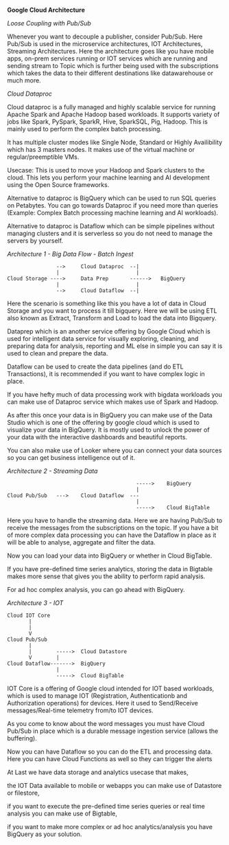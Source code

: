 **Google Cloud Architecture**

*Loose Coupling with Pub/Sub*

Whenever you want to decouple a publisher, consider Pub/Sub. Here Pub/Sub is used in the microservice architectures, IOT Architectures, Streaming Architectures. Here the architecture goes like you have mobile apps, on-prem services running or IOT services which are running and sending stream to Topic which is further being used with the subscriptions which takes the data to their different destinations like datawarehouse or much more.

*Cloud Dataproc*

Cloud dataproc is a fully managed and highly scalable service for running Apache Spark and Apache Hadoop based workloads. It supports variety of jobs like Spark, PySpark, SparkR, Hive, SparkSQL, Pig, Hadoop. This is mainly used to perform the complex batch processing.

It has multiple cluster modes like Single Node, Standard or Highly Availibility which has 3 masters nodes. It makes use of the virtual machine or regular/preemptible VMs.

Usecase: This is used to move your Hadoop and Spark clusters to the cloud. This lets you perform your machine learning and AI development using the Open Source frameworks.

Alternative to dataproc is BigQuery which can be used to run SQL queries on Petabytes. You can go towards Dataproc if you need more than queries (Example: Complex Batch processing machine learning and AI workloads).

Alternative to dataproc is Dataflow which can be simple pipelines without managing clusters and it is serverless so you do not need to manage the servers by yourself.

*Architecture 1 - Big Data Flow - Batch Ingest*

```
                -->     Cloud Dataproc  --|
                |                         | 
Cloud Storage ---->     Data Prep       ------>   BigQuery
                |                         |
                -->     Cloud Dataflow  --|
```

Here the scenario is something like this you have a lot of data in Cloud Storage and you want to process it till bigquery. Here we will be using ETL also known as Extract, Transform and Load to load the data into Bigquery.

Dataprep which is an another service offering by Google Cloud which is used for intelligent data service for visually exploring, cleaning, and preparing data for analysis, reporting and ML else in simple you can say it is used to clean and prepare the data.

Dataflow can be used to create the data pipelines (and do ETL Transactions), it is recommended if you want to have complex logic in place.

If you have hefty much of data processing work with bigdata workloads you can make use of Dataproc service which makes use of Spark and Hadoop.

As after this once your data is in BigQuery you can make use of the Data Studio which is one of the offering by google cloud which is used to visualize your data in BigQuery. It is mostly used to unlock the power of your data with the interactive dashboards and beautiful reports.

You can also make use of Looker where you can connect your data sources so you can get business intelligence out of it.

*Architecture 2 - Streaming Data*

```
                                          ----->    BigQuery
                                          |
Cloud Pub/Sub   --->    Cloud Dataflow  ---
                                          |
                                          ----->    Cloud BigTable
```

Here you have to handle the streaming data. Here we are having Pub/Sub to receive the messages from the subscriptions on the topic. If you have a bit of more complex data processing you can have the Dataflow in place as it will be able to analyse, aggregate and filter the data.

Now you can load your data into BigQuery or whether in Cloud BigTable.

If you have pre-defined time series analytics, storing the data in Bigtable makes more sense that gives you the ability to perform rapid analysis.

For ad hoc complex analysis, you can go ahead with BigQuery.

*Architecture 3 - IOT*

```
Cloud IOT Core
       |
       |
       V
Cloud Pub/Sub
       |
       |        ----->  Cloud Datastore
       V        |
Cloud Dataflow------->  BigQuery
                |
                ----->  Cloud BigTable
```

IOT Core is a offering of Google cloud intended for IOT based workloads, which is used to manage IOT (Registration, Authenticationb and Authorization operations) for devices. Here it used to Send/Receive messages/Real-time telemetry from/to IOT devices.

As you come to know about the word messages you must have Cloud Pub/Sub in place which is a durable message ingestion service (allows the buffering).

Now you can have Dataflow so you can do the ETL and processing data. Here you can have Cloud Functions as well so they can trigger the alerts

At Last we have data storage and analytics usecase that makes,

the IOT Data available to mobile or webapps you can make use of Datastore or filestore,

if you want to execute the pre-defined time series queries or real time analysis you can make use of Bigtable,

if you want to make more complex or ad hoc analytics/analysis you have BigQuery as your solution.
